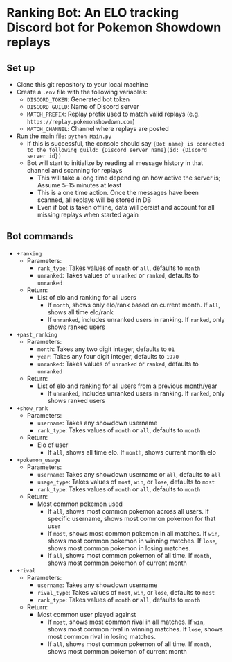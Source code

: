 # Ranking Bot: An ELO tracking Discord bot for Pokemon Showdown replays

## Set up
- Clone this git repository to your local machine
- Create a `.env` file with the following variables:
  - `DISCORD_TOKEN`: Generated bot token
  - `DISCORD_GUILD`: Name of Discord server
  - `MATCH_PREFIX`: Replay prefix used to match valid replays (e.g. `https://replay.pokemonshowdown.com`)
  - `MATCH_CHANNEL`: Channel where replays are posted
- Run the main file: `python Main.py`
  - If this is successful, the console should say `{Bot name} is connected to the following guild: {Discord server name}(id: {Discord server id})`
  - Bot will start to initialize by reading all message history in that channel and scanning for replays
    - This will take a long time depending on how active the server is; Assume 5-15 minutes at least
    - This is a one time action. Once the messages have been scanned, all replays will be stored in DB
    - Even if bot is taken offline, data will persist and account for all missing replays when started again
   
## Bot commands
- `+ranking`
  - Parameters:
    - `rank_type`: Takes values of `month` or `all`, defaults to `month`
    - `unranked`: Takes values of `unranked` or `ranked`, defaults to `unranked`
  - Return:
    - List of elo and ranking for all users
      - If `month`, shows only elo/rank based on current month. If `all`, shows all time elo/rank
      - If `unranked`, includes unranked users in ranking. If `ranked`, only shows ranked users
- `+past_ranking`
  - Parameters:
    - `month`: Takes any two digit integer, defaults to `01`
    - `year`: Takes any four digit integer, defaults to `1970`
    - `unranked`: Takes values of `unranked` or `ranked`, defaults to `unranked`
  - Return:
    - List of elo and ranking for all users from a previous month/year
      - If `unranked`, includes unranked users in ranking. If `ranked`, only shows ranked users
- `+show_rank`
  - Parameters:
    - `username`: Takes any showdown username
    - `rank_type`: Takes values of `month` or `all`, defaults to `month`
  - Return:
    - Elo of user
      - If `all`, shows all time elo. If `month`, shows current month elo
- `+pokemon_usage`
  - Parameters:
    - `username`: Takes any showdown username or `all`, defaults to `all`
    - `usage_type`: Takes values of `most`, `win`, or `lose`, defaults to `most`
    - `rank_type`: Takes values of `month` or `all`, defaults to `month`
  - Return:
    - Most common pokemon used
      - If `all`, shows most common pokemon across all users. If specific username, shows most common pokemon for that user
      - If `most`, shows most common pokemon in all matches. If `win`, shows most common pokemon in winning matches. If `lose`, shows most common pokemon in losing matches.
      - If `all`, shows most common pokemon of all time. If `month`, shows most common pokemon of current month
- `+rival`
  - Parameters:
    - `username`: Takes any showdown username
    - `rival_type`: Takes values of `most`, `win`, or `lose`, defaults to `most`
    - `rank_type`: Takes values of `month` or `all`, defaults to `month`
  - Return:
    - Most common user played against
      - If `most`, shows most common rival in all matches. If `win`, shows most common rival in winning matches. If `lose`, shows most common rival in losing matches.
      - If `all`, shows most common pokemon of all time. If `month`, shows most common pokemon of current month
